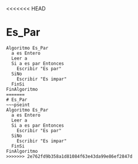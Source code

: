 <<<<<<< HEAD
# Es_Par
~~~pseint
Algoritmo Es_Par
  a es Entero
  Leer a
  Si a es par Entonces
    Escribir "Es par"
  SiNo
    Escribir "Es impar"
  FinSi
FinAlgoritmo
=======
# Es_Par
~~~pseint
Algoritmo Es_Par
  a es Entero
  Leer a
  Si a es par Entonces
    Escribir "Es par"
  SiNo
    Escribir "Es impar"
  FinSi
FinAlgoritmo
>>>>>>> 2e762fd9b358a1d81084f63e43da99e86ef2847d
~~~